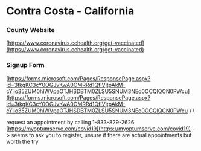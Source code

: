 # Contra Costa - California

### County Website
[https://www.coronavirus.cchealth.org/get-vaccinated](https://www.coronavirus.cchealth.org/get-vaccinated)


### Signup Form
[https://forms.microsoft.com/Pages/ResponsePage.aspx?id=3tkgKC3cY0OGJvKwA0OMRRd1QfIVjtpAkM-cYiio35ZUM0hIWVpaOTJHSDBTM0ZLSU5SNUM3NEo0OCQlQCN0PWcu](https://forms.microsoft.com/Pages/ResponsePage.aspx?id=3tkgKC3cY0OGJvKwA0OMRRd1QfIVjtpAkM-cYiio35ZUM0hIWVpaOTJHSDBTM0ZLSU5SNUM3NEo0OCQlQCN0PWcu ) \

request an appointment by calling 1-833-829-2626. \
[https://myoptumserve.com/covid19](https://myoptumserve.com/covid19) -> seems to ask you to register, unsure if there are actual appointments but worth the try
